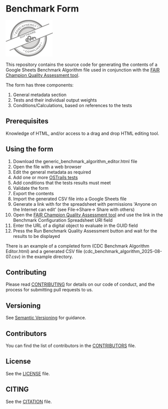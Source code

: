 # Benchmark Form

[![SQAaaS badge](https://github.com/EOSC-synergy/SQAaaS/raw/master/badges/badges_150x116/badge_software_silver.png)](https://api.eu.badgr.io/public/assertions/CxgEgRBRSsCVraA8pVruEw "SQAaaS silver badge achieved")

This repository contains the source code for generating the contents of a Google Sheets Benchmark Algorithm file
used in conjunction with the [FAIR Champion Quality Assessment tool](https://tools.ostrails.eu/champion/assess/algorithm).

The form has three components:

1. General metadata section
2. Tests and their individual output weights
3. Conditions/Calculations, based on references to the tests

## Prerequisites

Knowledge of HTML, and/or access to a drag and drop HTML editing tool.

## Using the form

1. Download the generic_benchmark_algorithm_editor.html file
2. Open the file with a web browser
3. Edit the general metadata as required
4. Add one or more [OSTrails tests](https://tests.ostrails.eu/tests/)
5. Add conditions that the tests results must meet
6. Validate the form
7. Export the contents
8. Import the generated CSV file into a Google Sheets file
9. Generate a link with for the spreadsheet with permissions 'Anyone on the Internet can edit' (see File->Share-> Share with others)
10. Open the [FAIR Champion Quality Assessment tool](https://tools.ostrails.eu/champion/assess/algorithm) and use the link
in the Benchmark Configuration Spreadsheet URI field
11. Enter the URL of a digital object to evaluate in the GUID field
12. Press the Run Benchmark Quality Assessment button and wait for the results to be displayed

There is an example of a completed form (CDC Benchmark Algorithm Editor.html)
and a generated CSV file (cdc_benchmark_algorithm_2025-08-07.csv) in the example directory.

## Contributing

Please read [CONTRIBUTING](CONTRIBUTING.md) for details on our code of conduct, and the process for submitting pull requests to us.

## Versioning

See [Semantic Versioning](https://semver.org/) for guidance.

## Contributors

You can find the list of contributors in the [CONTRIBUTORS](CONTRIBUTORS.md) file.

## License

See the [LICENSE](LICENSE.txt) file.

## CITING

See the [CITATION](CITATION.cff) file.

